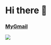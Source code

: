 <h1> Hi there 👋</h1>
<h3><a href="jusetranquockhanh@gmail.com">MyGmail</a></h3>
<img src="https://github-readme-stats.vercel.app/api?username=khanhsept&&show_icons=true&title_color=343434&icon_color=56B133&text_color=56B133&bg_color=FFFFFF">

<!--
**khanhsept/khanhsept** is a ✨ _special_ ✨ repository because its `README.md` (this file) appears on your GitHub profile.

Here are some ideas to get you started:

- 🔭 I’m currently working on ...
- 🌱 I’m currently learning ...
- 👯 I’m looking to collaborate on ...
- 🤔 I’m looking for help with ...
- 💬 Ask me about ...
- 📫 How to reach me: ...
- 😄 Pronouns: ...
- ⚡ Fun fact: ...
-->
